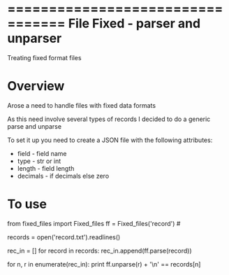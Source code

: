 =================================
 File Fixed - parser and unparser
=================================

Treating fixed format files

Overview
========

Arose a need to handle files with fixed data formats

As this need involve several types of records I decided to do a generic parse and  unparse

To set it up you need to create a JSON file with the following attributes:

- field    - field name
- type     - str or int
- length   - field length
- decimals - if decimals else zero

To use
======

from fixed_files import Fixed_files
ff = Fixed_files('record') #

records = open('record.txt').readlines()

rec_in = []
for record in records:
     rec_in.append(ff.parse(record))

for n, r in enumerate(rec_in):
     print ff.unparse(r) + '\n' == records[n]



